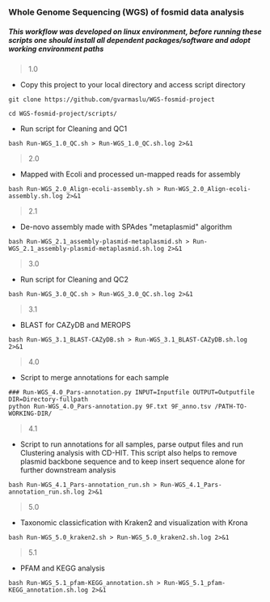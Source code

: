 
### Whole Genome Sequencing (WGS) of fosmid data analysis


##### This workflow was developed on linux environment, before running these scripts one should install all dependent packages/software and adopt working environment paths


> 1.0 
* Copy this project to your local directory and access script directory

```
git clone https://github.com/gvarmaslu/WGS-fosmid-project

cd WGS-fosmid-project/scripts/

```

* Run script for Cleaning and QC1

```
bash Run-WGS_1.0_QC.sh > Run-WGS_1.0_QC.sh.log 2>&1
```

> 2.0 
* Mapped with Ecoli and processed un-mapped reads for assembly

```
bash Run-WGS_2.0_Align-ecoli-assembly.sh > Run-WGS_2.0_Align-ecoli-assembly.sh.log 2>&1
```

> 2.1 
* De-novo assembly made with SPAdes "metaplasmid" algorithm 

```
bash Run-WGS_2.1_assembly-plasmid-metaplasmid.sh > Run-WGS_2.1_assembly-plasmid-metaplasmid.sh.log 2>&1
```
 
> 3.0 
* Run script for Cleaning and QC2

```
bash Run-WGS_3.0_QC.sh > Run-WGS_3.0_QC.sh.log 2>&1
```

> 3.1 
* BLAST for CAZyDB and MEROPS

```
bash Run-WGS_3.1_BLAST-CAZyDB.sh > Run-WGS_3.1_BLAST-CAZyDB.sh.log 2>&1
```

> 4.0 
* Script to merge annotations for each sample

```
### Run-WGS_4.0_Pars-annotation.py INPUT=Inputfile OUTPUT=Outputfile DIR=Directory-fullpath
python Run-WGS_4.0_Pars-annotation.py 9F.txt 9F_anno.tsv /PATH-TO-WORKING-DIR/
```

> 4.1 
* Script to run annotations for all samples, parse output files and run Clustering analysis with CD-HIT. This script also helps to remove plasmid backbone sequence and to keep insert sequence alone for further downstream analysis

```
bash Run-WGS_4.1_Pars-annotation_run.sh > Run-WGS_4.1_Pars-annotation_run.sh.log 2>&1
```

> 5.0 
* Taxonomic classicfication with Kraken2 and visualization with Krona

```
bash Run-WGS_5.0_kraken2.sh > Run-WGS_5.0_kraken2.sh.log 2>&1
```

> 5.1 
* PFAM and KEGG analysis

```
bash Run-WGS_5.1_pfam-KEGG_annotation.sh > Run-WGS_5.1_pfam-KEGG_annotation.sh.log 2>&1
```

